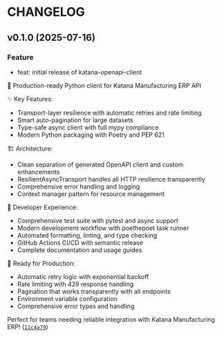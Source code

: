 # CHANGELOG

## v0.1.0 (2025-07-16)

### Feature

- feat: initial release of katana-openapi-client

🚀 Production-ready Python client for Katana Manufacturing ERP API

✨ Key Features:

- Transport-layer resilience with automatic retries and rate limiting
- Smart auto-pagination for large datasets
- Type-safe async client with full mypy compliance
- Modern Python packaging with Poetry and PEP 621

🏗️ Architecture:

- Clean separation of generated OpenAPI client and custom enhancements
- ResilientAsyncTransport handles all HTTP resilience transparently
- Comprehensive error handling and logging
- Context manager pattern for resource management

🧪 Developer Experience:

- Comprehensive test suite with pytest and async support
- Modern development workflow with poethepoet task runner
- Automated formatting, linting, and type checking
- GitHub Actions CI/CD with semantic release
- Complete documentation and usage guides

🔧 Ready for Production:

- Automatic retry logic with exponential backoff
- Rate limiting with 429 response handling
- Pagination that works transparently with all endpoints
- Environment variable configuration
- Comprehensive error types and handling

Perfect for teams needing reliable integration with Katana Manufacturing ERP!
([`11c4a79`](https://github.com/dougborg/katana-openapi-client/commit/11c4a7984c0c0364ffb1b8eb0450b2296dd07ab5))
